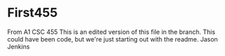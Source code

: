 # First455
From A1 CSC 455
This is an edited version of this file in the branch. This could have been code, but we're just starting out with the readme.
Jason Jenkins

